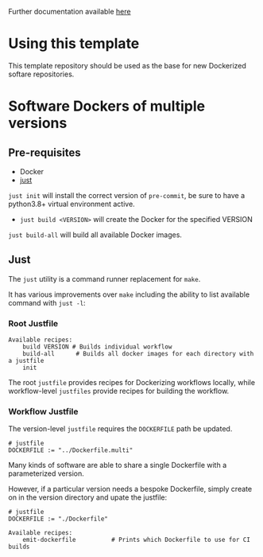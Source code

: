 Further documentation available [here](https://docs.google.com/document/d/17NFwGvn4vMEXZV9Qmg30BqAcKrdxBYCOB4pFdkkwIIo/edit#)

# Using this template

This template repository should be used as the base for new Dockerized softare repositories.

# Software Dockers of multiple versions

## Pre-requisites

- Docker
- [just](https://github.com/casey/just)

`just init` will install the correct version of `pre-commit`, be sure to have a python3.8+ virtual environment active.

- `just build <VERSION>` will create the Docker for the specified VERSION

`just build-all` will build all available Docker images.

## Just

The `just` utility is a command runner replacement for `make`.

It has various improvements over `make` including the ability to list available command with `just -l`:

### Root Justfile

```
Available recipes:
    build VERSION # Builds individual workflow
    build-all      # Builds all docker images for each directory with a justfile
    init
```

The root `justfile` provides recipes for Dockerizing workflows locally, while workflow-level `justfiles` provide recipes for building the workflow.

### Workflow Justfile

The version-level `justfile` requires the `DOCKERFILE` path be updated.

```
# justfile
DOCKERFILE := "../Dockerfile.multi"
```

Many kinds of software are able to share a single Dockerfile with a parameterized version.

However, if a particular version needs a bespoke Dockerfile, simply create on in the version directory and upate the justfile:

```
# justfile
DOCKERFILE := "./Dockerfile"
```

```
Available recipes:
    emit-dockerfile          # Prints which Dockerfile to use for CI builds
```

